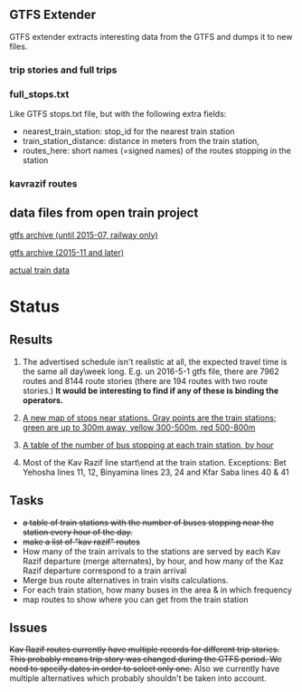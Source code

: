 
GTFS Extender
-------------
GTFS extender extracts interesting data from the GTFS and dumps it to new files. 

### trip stories and full trips


### full_stops.txt
Like GTFS stops.txt file, but with the following extra fields:

- nearest_train_station: stop_id for the nearest train station 
- train_station_distance: distance in meters from the train station,
- routes_here: short names (=signed names) of the routes stopping in the station


### kavrazif routes 


data files from open train project
----------------------------------

[gtfs archive (until 2015-07, railway only)](http://192.241.154.128/gtfs-data/)

[gtfs archive (2015-11 and later)](http://gtfs.otrain.org/static/archive/)

[actual train data](http://otrain.org/files/)




Status
======
Results
-------
1. The advertised schedule isn't realistic at all, the expected travel time is the same all day\week long.  E.g. un 2016-5-1 gtfs file, 
there are 7962 routes and 8144 route stories (there are 194 routes with two route stories.) **It would be interesting to find if any of these is binding the operators.**

2. [A new map of stops near stations. Gray points are the train stations; green are up to 300m away, yellow 300-500m, red 500-800m](http://arcg.is/25LMpxg)

3. [A table of the number of bus stopping at each train station, by hour](https://docs.google.com/spreadsheets/d/1aAlK9Tmp0VT0LmBvEaLj0yJ_21-UtNWyrYKBa9pjWxo/edit?usp=sharing)

4. Most of the Kav Razif line start\end at the train station. Exceptions: Bet Yehosha lines 11, 12, Binyamina lines 
   23, 24 and Kfar Saba lines 40 & 41


Tasks
-----
* ~~a table of train stations with the number of buses stopping near the station every hour of the day.~~
* ~~make a list of "kav razif" routes~~
* How many of the train arrivals to the stations are served by each Kav Razif departure (merge alternates),
by hour, and how many of the Kaz Razif departure correspond to a train arrival 
* Merge bus route alternatives in train visits calculations. 
* For each train station, how many buses in the area & in which frequency
* map routes to show where you can get from the train station 


Issues
------
~~Kav Razif routes currently have multiple records for different trip stories. This probably means trip story was changed
during the GTFS period. We need to specify dates in order to select only one.~~
Also we currently have multiple alternatives which probably shouldn't be taken into account.
